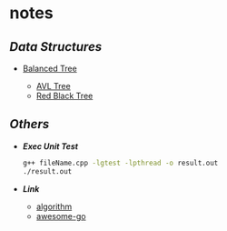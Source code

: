 # **notes**

## ***Data Structures***

- [Balanced Tree](https://github.com/davidtsai0720/notes/blob/main/datastructures/BalancedTree)

  - [AVL Tree](https://github.com/davidtsai0720/notes/blob/main/datastructures/BalancedTree/AVLTree.cpp)
  - [Red Black Tree](https://github.com/davidtsai0720/notes/blob/main/datastructures/BalancedTree/RedBlackTree.cpp)

## ***Others***

- ***Exec Unit Test***

  ```sh
  g++ fileName.cpp -lgtest -lpthread -o result.out
  ./result.out
  ```

- ***Link***
  - [algorithm](https://github.com/williamfiset/Algorithms)
  - [awesome-go](https://github.com/avelino/awesome-go)
